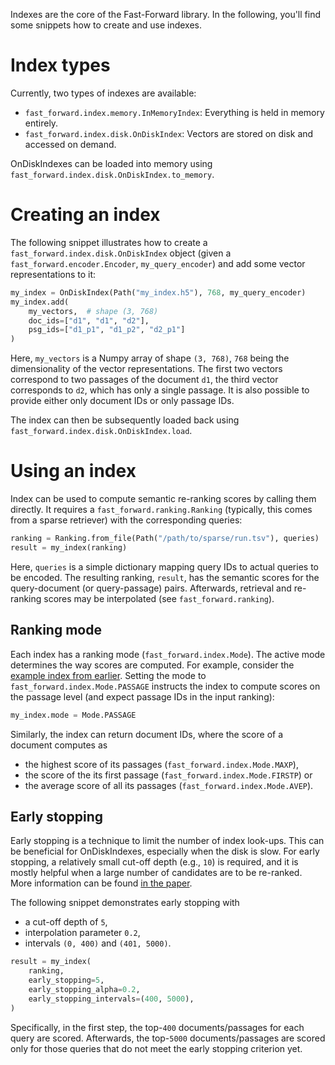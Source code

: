 Indexes are the core of the Fast-Forward library. In the following, you'll find some snippets how to create and use indexes.

# Index types

Currently, two types of indexes are available:

- `fast_forward.index.memory.InMemoryIndex`: Everything is held in memory entirely.
- `fast_forward.index.disk.OnDiskIndex`: Vectors are stored on disk and accessed on demand.

OnDiskIndexes can be loaded into memory using `fast_forward.index.disk.OnDiskIndex.to_memory`.

# Creating an index

The following snippet illustrates how to create a `fast_forward.index.disk.OnDiskIndex` object (given a `fast_forward.encoder.Encoder`, `my_query_encoder`) and add some vector representations to it:

```python
my_index = OnDiskIndex(Path("my_index.h5"), 768, my_query_encoder)
my_index.add(
    my_vectors,  # shape (3, 768)
    doc_ids=["d1", "d1", "d2"],
    psg_ids=["d1_p1", "d1_p2", "d2_p1"]
)
```

Here, `my_vectors` is a Numpy array of shape `(3, 768)`, `768` being the dimensionality of the vector representations. The first two vectors correspond to two passages of the document `d1`, the third vector corresponds to `d2`, which has only a single passage. It is also possible to provide either only document IDs or only passage IDs.

The index can then be subsequently loaded back using `fast_forward.index.disk.OnDiskIndex.load`.

# Using an index

Index can be used to compute semantic re-ranking scores by calling them directly. It requires a `fast_forward.ranking.Ranking` (typically, this comes from a sparse retriever) with the corresponding queries:

```python
ranking = Ranking.from_file(Path("/path/to/sparse/run.tsv"), queries)
result = my_index(ranking)
```

Here, `queries` is a simple dictionary mapping query IDs to actual queries to be encoded. The resulting ranking, `result`, has the semantic scores for the query-document (or query-passage) pairs. Afterwards, retrieval and re-ranking scores may be interpolated (see `fast_forward.ranking`).

## Ranking mode

Each index has a ranking mode (`fast_forward.index.Mode`). The active mode determines the way scores are computed. For example, consider the [example index from earlier](#creating-an-index). Setting the mode to `fast_forward.index.Mode.PASSAGE` instructs the index to compute scores on the passage level (and expect passage IDs in the input ranking):

```python
my_index.mode = Mode.PASSAGE
```

Similarly, the index can return document IDs, where the score of a document computes as

- the highest score of its passages (`fast_forward.index.Mode.MAXP`),
- the score of the its first passage (`fast_forward.index.Mode.FIRSTP`) or
- the average score of all its passages (`fast_forward.index.Mode.AVEP`).

## Early stopping

Early stopping is a technique to limit the number of index look-ups. This can be beneficial for OnDiskIndexes, especially when the disk is slow. For early stopping, a relatively small cut-off depth (e.g., `10`) is required, and it is mostly helpful when a large number of candidates are to be re-ranked. More information can be found [in the paper](https://dl.acm.org/doi/abs/10.1145/3485447.3511955).

The following snippet demonstrates early stopping with

- a cut-off depth of `5`,
- interpolation parameter `0.2`,
- intervals `(0, 400)` and `(401, 5000)`.

```python
result = my_index(
    ranking,
    early_stopping=5,
    early_stopping_alpha=0.2,
    early_stopping_intervals=(400, 5000),
)
```

Specifically, in the first step, the top-`400` documents/passages for each query are scored. Afterwards, the top-`5000` documents/passages are scored only for those queries that do not meet the early stopping criterion yet.
